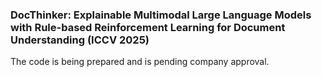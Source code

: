 ### DocThinker: Explainable Multimodal Large Language Models with Rule-based Reinforcement Learning for Document Understanding (ICCV 2025)

The code is being prepared and is pending company approval.
